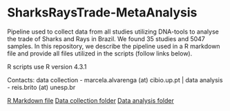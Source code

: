 # SharksRaysTrade-MetaAnalysis
Pipeline used to collect data from all studies utilizing DNA-tools to analyse the trade of Sharks and Rays in Brazil. We found 35 studies and 5047 samples. In this repository, we describe the pipeline used in a R markdown file and provide all files utilized in the scripts (follow links below). 

R scripts use R version 4.3.1 

Contacts: data collection - marcela.alvarenga (at) cibio.up.pt | data analysis - reis.brito (at) unesp.br

[R Markdown file]()
[Data collection folder](https://github.com/marcela-alvarenga/SharksRaysTrade-MetaAnalysis/tree/main/DataCollection)
[Data analysis folder](https://github.com/marcela-alvarenga/SharksRaysTrade-MetaAnalysis/tree/main/DataAnalysis)
